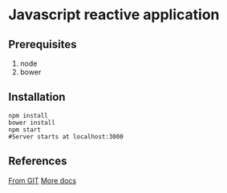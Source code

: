 # Javascript reactive application

## Prerequisites
1. node
2. bower

## Installation

```
npm install
bower install
npm start
#Server starts at localhost:3000
```

## References
[From GIT](https://gist.github.com/staltz/868e7e9bc2a7b8c1f754)
[More docs](http://reactivex.io/tutorials.html)
